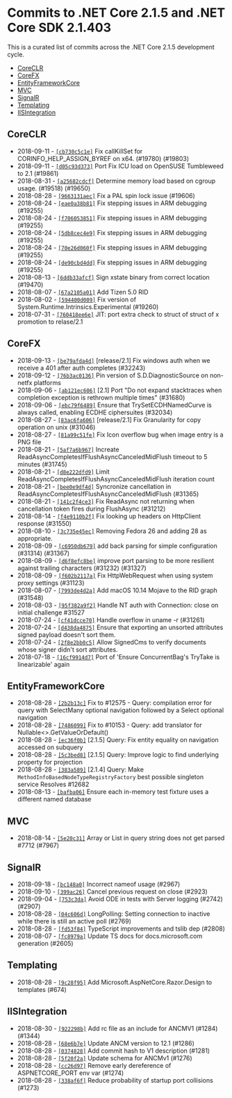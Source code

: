 # Commits to .NET Core 2.1.5 and .NET Core SDK 2.1.403

This is a curated list of commits across the .NET Core 2.1.5 development cycle.

* [CoreCLR](#coreclr)
* [CoreFX](#corefx)
* [EntityFrameworkCore](#entityframeworkcore)
* [MVC](#mvc)
* [SignalR](#signalr)
* [Templating](#templating)
* [IISIntegration](#iisintegration)

## CoreCLR

* 2018-09-11 - [`[cb730c5c1e]`](https://github.com/dotnet/coreclr/commit/cb730c5c1e) Fix callKillSet for CORINFO_HELP_ASSIGN_BYREF on x64. (#19780) (#19803)
* 2018-09-11 - [`[d05c93d373]`](https://github.com/dotnet/coreclr/commit/d05c93d373) Port Fix ICU load on OpenSUSE Tumbleweed to 2.1 (#19861)
* 2018-08-31 - [`[a25682cdcf]`](https://github.com/dotnet/coreclr/commit/a25682cdcf) Determine memory load based on cgroup usage. (#19518) (#19650)
* 2018-08-28 - [`[9663131aec]`](https://github.com/dotnet/coreclr/commit/9663131aec) Fix a PAL spin lock issue (#19606)
* 2018-08-24 - [`[eae0a38b81]`](https://github.com/dotnet/coreclr/commit/eae0a38b81) Fix stepping issues in ARM debugging (#19255)
* 2018-08-24 - [`[f706053851]`](https://github.com/dotnet/coreclr/commit/f706053851) Fix stepping issues in ARM debugging (#19255)
* 2018-08-24 - [`[5db8cec4e9]`](https://github.com/dotnet/coreclr/commit/5db8cec4e9) Fix stepping issues in ARM debugging (#19255)
* 2018-08-24 - [`[70e26d060f]`](https://github.com/dotnet/coreclr/commit/70e26d060f) Fix stepping issues in ARM debugging (#19255)
* 2018-08-24 - [`[de90cbd4dd]`](https://github.com/dotnet/coreclr/commit/de90cbd4dd) Fix stepping issues in ARM debugging (#19255)
* 2018-08-13 - [`[6ddb33afcf]`](https://github.com/dotnet/coreclr/commit/6ddb33afcf) Sign xstate binary from correct location (#19470)
* 2018-08-07 - [`[67a2105a01]`](https://github.com/dotnet/coreclr/commit/67a2105a01) Add Tizen 5.0 RID
* 2018-08-02 - [`[594400d009]`](https://github.com/dotnet/coreclr/commit/594400d009) Fix version of System.Runtime.Intrinsics.Experimental (#19260)
* 2018-07-31 - [`[760418ee6e]`](https://github.com/dotnet/coreclr/commit/760418ee6e) JIT: port extra check to struct of struct of x promotion to relase/2.1

## CoreFX

* 2018-09-13 - [`[be79afda4d]`](https://github.com/dotnet/corefx/commit/be79afda4d) [release/2.1] Fix windows auth when we receive a 401 after auth completes (#32243)
* 2018-09-12 - [`[76b3ac0136]`](https://github.com/dotnet/corefx/commit/76b3ac0136) Pin version of S.D.DiagnosticSource on non-netfx platforms
* 2018-09-06 - [`[ab121ec606]`](https://github.com/dotnet/corefx/commit/ab121ec606) [2.1] Port "Do not expand stacktraces when completion exception is rethrown multiple times" (#31680)
* 2018-09-06 - [`[ebc79f6489]`](https://github.com/dotnet/corefx/commit/ebc79f6489) Ensure that TrySetECDHNamedCurve is always called, enabling ECDHE ciphersuites (#32034)
* 2018-08-27 - [`[83ac6fa606]`](https://github.com/dotnet/corefx/commit/83ac6fa606) [release/2.1] Fix Granularity for copy operation on unix (#31046)
* 2018-08-27 - [`[81a99c51fe]`](https://github.com/dotnet/corefx/commit/81a99c51fe) Fix Icon overflow bug when image entry is a PNG file
* 2018-08-21 - [`[5af7a6b967]`](https://github.com/dotnet/corefx/commit/5af7a6b967) Increate ReadAsyncCompletesIfFlushAsyncCanceledMidFlush timeout to 5 minutes (#31745)
* 2018-08-21 - [`[d8e222dfd9]`](https://github.com/dotnet/corefx/commit/d8e222dfd9) Limit ReadAsyncCompletesIfFlushAsyncCanceledMidFlush iteration count
* 2018-08-21 - [`[bee0e9df4d]`](https://github.com/dotnet/corefx/commit/bee0e9df4d) Syncronize cancellation in ReadAsyncCompletesIfFlushAsyncCanceledMidFlush (#31365)
* 2018-08-21 - [`[141c2f4ce3]`](https://github.com/dotnet/corefx/commit/141c2f4ce3) Fix ReadAsync not returning when cancellation token fires during FlushAsync (#31212)
* 2018-08-14 - [`[f4e9110b2f]`](https://github.com/dotnet/corefx/commit/f4e9110b2f) Fix looking up headers on HttpClient response (#31550)
* 2018-08-10 - [`[3c735e45ec]`](https://github.com/dotnet/corefx/commit/3c735e45ec) Removing Fedora 26 and adding 28 as appropriate.
* 2018-08-09 - [`[c6950db679]`](https://github.com/dotnet/corefx/commit/c6950db679) add back parsing for simple configuration (#31314) (#31367)
* 2018-08-09 - [`[d6f8efc8be]`](https://github.com/dotnet/corefx/commit/d6f8efc8be) improve port parsing to be more resilient against trailing characters (#31232) (#31327)
* 2018-08-09 - [`[f602b2117a]`](https://github.com/dotnet/corefx/commit/f602b2117a) Fix HttpWebRequest when using system proxy settings (#31123)
* 2018-08-07 - [`[7993de4d2a]`](https://github.com/dotnet/corefx/commit/7993de4d2a) Add macOS 10.14 Mojave to the RID graph  (#31548)
* 2018-08-03 - [`[95f382a9f2]`](https://github.com/dotnet/corefx/commit/95f382a9f2) Handle NT auth with Connection: close on initial challenge #31527
* 2018-07-24 - [`[cf41dcce70]`](https://github.com/dotnet/corefx/commit/cf41dcce70) Handle overflow in uname -r (#31261)
* 2018-07-24 - [`[d438da4875]`](https://github.com/dotnet/corefx/commit/d438da4875) Ensure that exporting an unsorted attributes signed payload doesn't sort them.
* 2018-07-24 - [`[2f8e2bb0c5]`](https://github.com/dotnet/corefx/commit/2f8e2bb0c5) Allow SignedCms to verify documents whose signer didn't sort attributes.
* 2018-07-18 - [`[16cf9914d7]`](https://github.com/dotnet/corefx/commit/16cf9914d7) Port of 'Ensure ConcurrentBag's TryTake is linearizable' again

## EntityFrameworkCore

* 2018-08-28 - [`[2b2b13c]`](https://github.com/aspnet/EntityFrameworkCore/commit/2b2b13c) Fix to #12575 - Query: compilation error for query with SelectMany optional navigation followed by a Select optional navigation
* 2018-08-28 - [`[7486099]`](https://github.com/aspnet/EntityFrameworkCore/commit/7486099) Fix to #10153 - Query: add translator for Nullable<>.GetValueOrDefault()
* 2018-08-28 - [`[ec36f0b]`](https://github.com/aspnet/EntityFrameworkCore/commit/ec36f0b) [2.1.5] Query: Fix entity equality on navigation accessed on subquery
* 2018-08-28 - [`[5c3bed8]`](https://github.com/aspnet/EntityFrameworkCore/commit/5c3bed8) [2.1.5] Query: Improve logic to find underlying property for projection
* 2018-08-28 - [`[383a589]`](https://github.com/aspnet/EntityFrameworkCore/commit/383a589) [2.1.4] Query: Make `MethodInfoBasedNodeTypeRegistryFactory` best possible singleton service Resolves #12682
* 2018-08-13 - [`[bafba06]`](https://github.com/aspnet/EntityFrameworkCore/commit/bafba06) Ensure each in-memory test fixture uses a different named database

## MVC

* 2018-08-14 - [`[5e20c31]`](https://github.com/aspnet/Mvc/commit/5e20c31) Array or List in query string does not get parsed #7712 (#7967)

## SignalR

* 2018-09-18 - [`[bc148a0]`](https://github.com/aspnet/SignalR/commit/bc148a0) Incorrect nameof usage (#2967)
* 2018-09-10 - [`[399ac26]`](https://github.com/aspnet/SignalR/commit/399ac26) Cancel previous request on close (#2923)
* 2018-09-04 - [`[753c3da]`](https://github.com/aspnet/SignalR/commit/753c3da) Avoid ODE in tests with Server logging (#2742) (#2907)
* 2018-08-28 - [`[04c606d]`](https://github.com/aspnet/SignalR/commit/04c606d) LongPolling: Setting connection to inactive while there is still an active poll (#2769)
* 2018-08-28 - [`[fd53f84]`](https://github.com/aspnet/SignalR/commit/fd53f84) TypeScript improvements and tslib dep (#2808)
* 2018-08-07 - [`[fc8979a]`](https://github.com/aspnet/SignalR/commit/fc8979a) Update TS docs for docs.microsoft.com generation (#2605)

## Templating

* 2018-08-28 - [`[9c28f95]`](https://github.com/aspnet/Templating/commit/9c28f95) Add Microsoft.AspNetCore.Razor.Design to templates (#674)

## IISIntegration

* 2018-08-30 - [`[922298b]`](https://github.com/aspnet/IISIntegration/commit/922298b) Add rc file as an include for ANCMV1 (#1284) (#1344)
* 2018-08-28 - [`[68e6b7e]`](https://github.com/aspnet/IISIntegration/commit/68e6b7e) Update ANCM version to 12.1 (#1286)
* 2018-08-28 - [`[0374828]`](https://github.com/aspnet/IISIntegration/commit/0374828) Add commit hash to V1 description (#1281)
* 2018-08-28 - [`[5f20f2a]`](https://github.com/aspnet/IISIntegration/commit/5f20f2a) Update schema for ANCMv1 (#1276)
* 2018-08-28 - [`[cc26d97]`](https://github.com/aspnet/IISIntegration/commit/cc26d97) Remove early dereference of ASPNETCORE_PORT env var (#1274)
* 2018-08-28 - [`[338af6f]`](https://github.com/aspnet/IISIntegration/commit/338af6f) Reduce probability of startup port collisions (#1273)